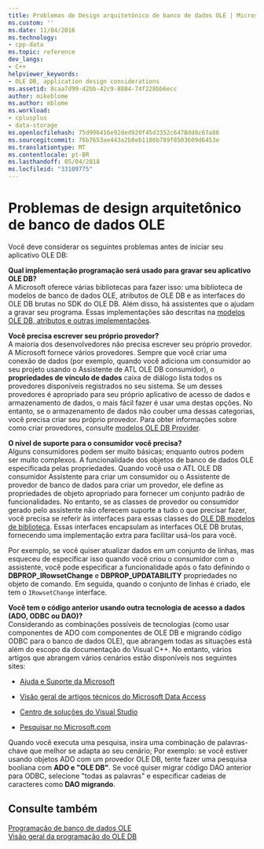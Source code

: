 ```yaml
---
title: Problemas de Design arquitetônico de banco de dados OLE | Microsoft Docs
ms.custom: ''
ms.date: 11/04/2016
ms.technology:
- cpp-data
ms.topic: reference
dev_langs:
- C++
helpviewer_keywords:
- OLE DB, application design considerations
ms.assetid: 8caa7d99-d2bb-42c9-8884-74f228bb6ecc
author: mikeblome
ms.author: mblome
ms.workload:
- cplusplus
- data-storage
ms.openlocfilehash: 75d996416e92ded920f45d3352c6478dd8c67a86
ms.sourcegitcommit: 76b7653ae443a2b8eb1186b789f8503609d6453e
ms.translationtype: MT
ms.contentlocale: pt-BR
ms.lasthandoff: 05/04/2018
ms.locfileid: "33109775"
---
```

# <a name="ole-db-architectural-design-issues"></a>Problemas de design arquitetônico de banco de dados OLE
Você deve considerar os seguintes problemas antes de iniciar seu aplicativo OLE DB:  
  
 **Qual implementação programação será usado para gravar seu aplicativo OLE DB?**  
 A Microsoft oferece várias bibliotecas para fazer isso: uma biblioteca de modelos de banco de dados OLE, atributos de OLE DB e as interfaces do OLE DB brutas no SDK do OLE DB. Além disso, há assistentes que o ajudam a gravar seu programa. Essas implementações são descritas na [modelos OLE DB, atributos e outras implementações](../../data/oledb/ole-db-templates-attributes-and-other-implementations.md).  
  
 **Você precisa escrever seu próprio provedor?**  
 A maioria dos desenvolvedores não precisa escrever seu próprio provedor. A Microsoft fornece vários provedores. Sempre que você criar uma conexão de dados (por exemplo, quando você adiciona um consumidor ao seu projeto usando o Assistente de ATL OLE DB consumidor), o **propriedades de vínculo de dados** caixa de diálogo lista todos os provedores disponíveis registrados no seu sistema. Se um desses provedores é apropriado para seu próprio aplicativo de acesso de dados e armazenamento de dados, o mais fácil fazer é usar uma destas opções. No entanto, se o armazenamento de dados não couber uma dessas categorias, você precisa criar seu próprio provedor. Para obter informações sobre como criar provedores, consulte [modelos OLE DB Provider](../../data/oledb/ole-db-provider-templates-cpp.md).  
  
 **O nível de suporte para o consumidor você precisa?**  
 Alguns consumidores podem ser muito básicas; enquanto outros podem ser muito complexos. A funcionalidade dos objetos de banco de dados OLE especificada pelas propriedades. Quando você usa o ATL OLE DB consumidor Assistente para criar um consumidor ou o Assistente de provedor de banco de dados para criar um provedor, ele define as propriedades de objeto apropriado para fornecer um conjunto padrão de funcionalidades. No entanto, se as classes de provedor ou consumidor gerado pelo assistente não oferecem suporte a tudo o que precisar fazer, você precisa se referir às interfaces para essas classes do [OLE DB modelos de biblioteca](../../data/oledb/ole-db-templates.md). Essas interfaces encapsulam as interfaces OLE DB brutas, fornecendo uma implementação extra para facilitar usá-los para você.  
  
 Por exemplo, se você quiser atualizar dados em um conjunto de linhas, mas esqueceu de especificar isso quando você criou o consumidor com o assistente, você pode especificar a funcionalidade após o fato definindo o **DBPROP_IRowsetChange** e  **DBPROP_UPDATABILITY** propriedades no objeto de comando. Em seguida, quando o conjunto de linhas é criado, ele tem o `IRowsetChange` interface.  
  
 **Você tem o código anterior usando outra tecnologia de acesso a dados (ADO, ODBC ou DAO)?**  
 Considerando as combinações possíveis de tecnologias (como usar componentes de ADO com componentes de OLE DB e migrando código ODBC para o banco de dados OLE), que abrangem todas as situações está além do escopo da documentação do Visual C++. No entanto, vários artigos que abrangem vários cenários estão disponíveis nos seguintes sites:  
  
-   [Ajuda e Suporte da Microsoft](http://go.microsoft.com/fwlink/p/?linkid=148218)  
  
-   [Visão geral de artigos técnicos do Microsoft Data Access](http://go.microsoft.com/fwlink/p/?linkid=148217)  
  
-   [Centro de soluções do Visual Studio](http://go.microsoft.com/fwlink/p/?linkid=148215)  
  
-   [Pesquisar no Microsoft.com](http://search.microsoft.com/)  
  
 Quando você executa uma pesquisa, insira uma combinação de palavras-chave que melhor se adapta ao seu cenário; Por exemplo: se você estiver usando objetos ADO com um provedor OLE DB, tente fazer uma pesquisa booliana com **ADO e "OLE DB"**. Se você quiser migrar código DAO anterior para ODBC, selecione "todas as palavras" e especificar cadeias de caracteres como **DAO migrando**.  
  
## <a name="see-also"></a>Consulte também  
 [Programação de banco de dados OLE](../../data/oledb/ole-db-programming.md)   
 [Visão geral da programação do OLE DB](../../data/oledb/ole-db-programming-overview.md)